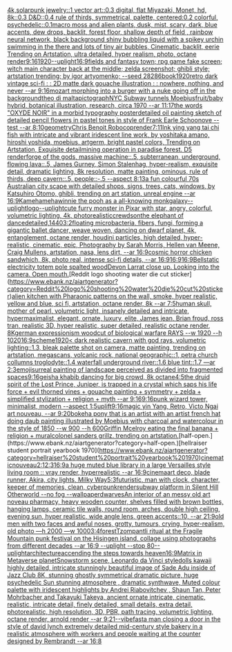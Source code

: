 [4k,](https://www.ebank.nz/aiartgenerator?category=4k%2C)[solarpunk jewelry::1 vector art::0.3 digital, flat Miyazaki, Monet, hd, 8k::0.3 D&D::0.4 rule of thirds, symmetrical, palette, centered:0.2 colorful, psychedelic::0.1](https://www.ebank.nz/aiartgenerator?category=solarpunk%20jewelry%3A%3A1%20vector%20art%3A%3A0.3%20digital%2C%20flat%20Miyazaki%2C%20Monet%2C%20hd%2C%208k%3A%3A0.3%20D%26D%3A%3A0.4%20rule%20of%20thirds%2C%20symmetrical%2C%20palette%2C%20centered%3A0.2%20colorful%2C%20psychedelic%3A%3A0.1)[macro moss and alien plants, dusk, mist, scary, dark, blue accents, dew drops, backlit, forest floor, shallow depth of field , rainbow neural network, black background shiny bubbling liquid with a spikey urchin swimming in the there and lots of tiny air bubbles, Cinematic, backlit, eerie Trending on Artstation, ultra detailed, hyper realism, photo, octane render](https://www.ebank.nz/aiartgenerator?category=macro%20moss%20and%20alien%20plants%2C%20dusk%2C%20mist%2C%20scary%2C%20dark%2C%20blue%20accents%2C%20dew%20drops%2C%20backlit%2C%20forest%20floor%2C%20shallow%20depth%20of%20field%20%2C%20rainbow%20neural%20network%2C%20black%20background%20shiny%20bubbling%20liquid%20with%20a%20spikey%20urchin%20swimming%20in%20the%20there%20and%20lots%20of%20tiny%20air%20bubbles%2C%20Cinematic%2C%20backlit%2C%20eerie%20Trending%20on%20Artstation%2C%20ultra%20detailed%2C%20hyper%20realism%2C%20photo%2C%20octane%20render)[9:16](https://www.ebank.nz/aiartgenerator?category=9%3A16)[1920](https://www.ebank.nz/aiartgenerator?category=1920)[--uplight](https://www.ebank.nz/aiartgenerator?category=--uplight)[](https://www.ebank.nz/aiartgenerator?category=)[16:9](https://www.ebank.nz/aiartgenerator?category=16%3A9)[fields and fantasy town; rpg game fake screen; witch main character back at the middle; zelda screenshot; ghibli style; artstation trending; by igor artyomenko; --seed 28286](https://www.ebank.nz/aiartgenerator?category=fields%20and%20fantasy%20town%3B%20rpg%20game%20fake%20screen%3B%20witch%20main%20character%20back%20at%20the%20middle%3B%20zelda%20screenshot%3B%20ghibli%20style%3B%20artstation%20trending%3B%20by%20igor%20artyomenko%3B%20--seed%2028286)[book](https://www.ebank.nz/aiartgenerator?category=book)[1920](https://www.ebank.nz/aiartgenerator?category=1920)[retro dark vintage sci-fi : : 2D matte dark gouache illustration : : nowhere, nothing, and never  --ar 9:16](https://www.ebank.nz/aiartgenerator?category=retro%20dark%20vintage%20sci-fi%20%3A%20%3A%202D%20matte%20dark%20gouache%20illustration%20%3A%20%3A%20nowhere%2C%20nothing%2C%20and%20never%20%20--ar%209%3A16)[mozart morphing into a burger with a nuke going off in the background](https://www.ebank.nz/aiartgenerator?category=mozart%20morphing%20into%20a%20burger%20with%20a%20nuke%20going%20off%20in%20the%20background)[theo di malta](https://www.ebank.nz/aiartgenerator?category=theo%20di%20malta)[pictograph](https://www.ebank.nz/aiartgenerator?category=pictograph)[NYC  Subway tunnels  Moebius](https://www.ebank.nz/aiartgenerator?category=NYC%20%20Subway%20tunnels%20%20Moebius)[fruit/baby hybrid, botanical illustration, research, circa 1970 --ar 11:17](https://www.ebank.nz/aiartgenerator?category=fruit/baby%20hybrid%2C%20botanical%20illustration%2C%20research%2C%20circa%201970%20--ar%2011%3A17)[the words "OXYDE NOIR" in a morbid typography poster](https://www.ebank.nz/aiartgenerator?category=the%20words%20%22OXYDE%20NOIR%22%20in%20a%20morbid%20typography%20poster)[detailed oil painting sketch of detailed pencil flowers in pastel tones in style of Frank Earle Schoonove  --test --ar 8:10](https://www.ebank.nz/aiartgenerator?category=detailed%20oil%20painting%20sketch%20of%20detailed%20pencil%20flowers%20in%20pastel%20tones%20in%20style%20of%20Frank%20Earle%20Schoonove%20%20--test%20--ar%208%3A10)[geometry](https://www.ebank.nz/aiartgenerator?category=geometry)[Chris Benoit Robocop](https://www.ebank.nz/aiartgenerator?category=Chris%20Benoit%20Robocop)[render](https://www.ebank.nz/aiartgenerator?category=render)[7:11](https://www.ebank.nz/aiartgenerator?category=7%3A11)[Ink ying yang tai chi fish with intricate and vibrant iridescent line work, by yoshitaka amano, hiroshi yoshida, moebius, artgerm, bright pastel colors, Trending on Artstation, Exquisite detail](https://www.ebank.nz/aiartgenerator?category=Ink%20ying%20yang%20tai%20chi%20fish%20with%20intricate%20and%20vibrant%20iridescent%20line%20work%2C%20by%20yoshitaka%20amano%2C%20hiroshi%20yoshida%2C%20moebius%2C%20artgerm%2C%20bright%20pastel%20colors%2C%20Trending%20on%20Artstation%2C%20Exquisite%20detail)[mining operation in paradise forest. D5 render](https://www.ebank.nz/aiartgenerator?category=mining%20operation%20in%20paradise%20forest.%20D5%20render)[forge of the gods, massive machine::.5, subterranean, underground, flowing lava::.5, James Gurney, Simon Stalenhag, hyper-realism, exquisite detail, dramatic lighting, 8k resolution, matte painting, ominous, rule of thirds, deep cavern::.5, people::-.5 --aspect 8:13](https://www.ebank.nz/aiartgenerator?category=forge%20of%20the%20gods%2C%20massive%20machine%3A%3A.5%2C%20subterranean%2C%20underground%2C%20flowing%20lava%3A%3A.5%2C%20James%20Gurney%2C%20Simon%20Stalenhag%2C%20hyper-realism%2C%20exquisite%20detail%2C%20dramatic%20lighting%2C%208k%20resolution%2C%20matte%20painting%2C%20ominous%2C%20rule%20of%20thirds%2C%20deep%20cavern%3A%3A.5%2C%20people%3A%3A-.5%20--aspect%208%3A13)[a fun colourful 70s Australian city scape with detailed shops, signs, trees, cats, windows, by Katsuhiro Otomo, ghibli, trending on art station, unreal engine --ar 16:9](https://www.ebank.nz/aiartgenerator?category=a%20fun%20colourful%2070s%20Australian%20city%20scape%20with%20detailed%20shops%2C%20signs%2C%20trees%2C%20cats%2C%20windows%2C%20by%20Katsuhiro%20Otomo%2C%20ghibli%2C%20trending%20on%20art%20station%2C%20unreal%20engine%20--ar%2016%3A9)[Kamehameha](https://www.ebank.nz/aiartgenerator?category=Kamehameha)[winnie the pooh as a all-knowing monk](https://www.ebank.nz/aiartgenerator?category=winnie%20the%20pooh%20as%20a%20all-knowing%20monk)[galaxy](https://www.ebank.nz/aiartgenerator?category=galaxy)[--uplight](https://www.ebank.nz/aiartgenerator?category=--uplight)[logo](https://www.ebank.nz/aiartgenerator?category=logo)[--uplight](https://www.ebank.nz/aiartgenerator?category=--uplight)[cute furry monster in Pixar with star, angry, colorful, volumetric lighting, 4k, photorealistic](https://www.ebank.nz/aiartgenerator?category=cute%20furry%20monster%20in%20Pixar%20with%20star%2C%20angry%2C%20colorful%2C%20volumetric%20lighting%2C%204k%2C%20photorealistic)[crewdson](https://www.ebank.nz/aiartgenerator?category=crewdson)[the elephant of dance](https://www.ebank.nz/aiartgenerator?category=the%20elephant%20of%20dance)[detailed,](https://www.ebank.nz/aiartgenerator?category=detailed%2C)[1440](https://www.ebank.nz/aiartgenerator?category=1440)[3:2](https://www.ebank.nz/aiartgenerator?category=3%3A2)[floating microbacteria, fibers, fungi, forming a gigantic ballet dancer, weave woven, dancing on dwarf planet, 4k, entanglement, octane render, houdini particles, high detailed, hyper-realistic, cinematic, epic, Photography by Sarah Morris, Hellen van Meene, Craig Mullens, artstation, nasa, lens dirt, --ar 16:9](https://www.ebank.nz/aiartgenerator?category=floating%20microbacteria%2C%20fibers%2C%20fungi%2C%20forming%20a%20gigantic%20ballet%20dancer%2C%20weave%20woven%2C%20dancing%20on%20dwarf%20planet%2C%204k%2C%20entanglement%2C%20octane%20render%2C%20houdini%20particles%2C%20high%20detailed%2C%20hyper-realistic%2C%20cinematic%2C%20epic%2C%20Photography%20by%20Sarah%20Morris%2C%20Hellen%20van%20Meene%2C%20Craig%20Mullens%2C%20artstation%2C%20nasa%2C%20lens%20dirt%2C%20--ar%2016%3A9)[cosmic horror chicken sandwhich, 8k, photo real, intense sci-fi details, --ar 16:9](https://www.ebank.nz/aiartgenerator?category=cosmic%20horror%20chicken%20sandwhich%2C%208k%2C%20photo%20real%2C%20intense%20sci-fi%20details%2C%20--ar%2016%3A9)[](https://www.ebank.nz/aiartgenerator?category=)[16:9](https://www.ebank.nz/aiartgenerator?category=16%3A9)[16:9](https://www.ebank.nz/aiartgenerator?category=16%3A9)[Bell](https://www.ebank.nz/aiartgenerator?category=Bell)[static electricity totem pole spalted wood](https://www.ebank.nz/aiartgenerator?category=static%20electricity%20totem%20pole%20spalted%20wood)[Devon Larrat close up. Looking into the camera. Open mouth.](https://www.ebank.nz/aiartgenerator?category=Devon%20Larrat%20close%20up.%20Looking%20into%20the%20camera.%20Open%20mouth.)[Reddit logo shooting water die cut sticker](https://www.ebank.nz/aiartgenerator?category=Reddit%20logo%20shooting%20water%20die%20cut%20sticker)[alien kitchen with Pharaonic patterns on the wall, smoke, hyper realistic, yellow and blue, sci fi, artstation, octane render, 8k --ar 7:5](https://www.ebank.nz/aiartgenerator?category=alien%20kitchen%20with%20Pharaonic%20patterns%20on%20the%20wall%2C%20smoke%2C%20hyper%20realistic%2C%20yellow%20and%20blue%2C%20sci%20fi%2C%20artstation%2C%20octane%20render%2C%208k%20--ar%207%3A5)[human skull, mother of pearl, volumetric light, insanely detailed and intricate, hypermaximalist, elegant, ornate, luxury, elite, James jean, Brian froud, ross tran, realistic 3D, hyper realistic, super detailed, realistic octane render, 8K](https://www.ebank.nz/aiartgenerator?category=human%20skull%2C%20mother%20of%20pearl%2C%20volumetric%20light%2C%20insanely%20detailed%20and%20intricate%2C%20hypermaximalist%2C%20elegant%2C%20ornate%2C%20luxury%2C%20elite%2C%20James%20jean%2C%20Brian%20froud%2C%20ross%20tran%2C%20realistic%203D%2C%20hyper%20realistic%2C%20super%20detailed%2C%20realistic%20octane%20render%2C%208K)[german expressionism woodcut of biological warfare RAYS  --w 1920 --h 1020](https://www.ebank.nz/aiartgenerator?category=german%20expressionism%20woodcut%20of%20biological%20warfare%20RAYS%20%20--w%201920%20--h%201020)[16:9](https://www.ebank.nz/aiartgenerator?category=16%3A9)[scheme](https://www.ebank.nz/aiartgenerator?category=scheme)[1920](https://www.ebank.nz/aiartgenerator?category=1920)[< dark realistic cavern with god rays, volumetric lighting::1.3, bleak palette shot on camera, matte painting, trending on artstation, megascans, volcanic rock, national geographic::1, petra church collumns troglodyte::1.4 waterfall underground river::1.6 blue tint::1.7 —ar 2:3](https://www.ebank.nz/aiartgenerator?category=%3C%20dark%20realistic%20cavern%20with%20god%20rays%2C%20volumetric%20lighting%3A%3A1.3%2C%20bleak%20palette%20shot%20on%20camera%2C%20matte%20painting%2C%20trending%20on%20artstation%2C%20megascans%2C%20volcanic%20rock%2C%20national%20geographic%3A%3A1%2C%20petra%20church%20collumns%20troglodyte%3A%3A1.4%20waterfall%20underground%20river%3A%3A1.6%20blue%20tint%3A%3A1.7%20%E2%80%94ar%202%3A3)[emoji](https://www.ebank.nz/aiartgenerator?category=emoji)[surreal painting of landscape perceived as divided into fragmented spaces](https://www.ebank.nz/aiartgenerator?category=surreal%20painting%20of%20landscape%20perceived%20as%20divided%20into%20fragmented%20spaces)[9:16](https://www.ebank.nz/aiartgenerator?category=9%3A16)[geisha khabib dancing for big crowd, 8k octane](https://www.ebank.nz/aiartgenerator?category=geisha%20khabib%20dancing%20for%20big%20crowd%2C%208k%20octane)[4:5](https://www.ebank.nz/aiartgenerator?category=4%3A5)[the druid spirit of the Lost Prince, Juniper, is trapped in a crystal which saps his life force + evil thorned vines + gouache painting + symmetry + zelda + simplified stylization + religion + myth --ar 9:16](https://www.ebank.nz/aiartgenerator?category=the%20druid%20spirit%20of%20the%20Lost%20Prince%2C%20Juniper%2C%20is%20trapped%20in%20a%20crystal%20which%20saps%20his%20life%20force%20%2B%20evil%20thorned%20vines%20%2B%20gouache%20painting%20%2B%20symmetry%20%2B%20zelda%20%2B%20simplified%20stylization%20%2B%20religion%20%2B%20myth%20--ar%209%3A16)[9:16](https://www.ebank.nz/aiartgenerator?category=9%3A16)[punk wizard tower, minimalist, modern --aspect 1:5](https://www.ebank.nz/aiartgenerator?category=punk%20wizard%20tower%2C%20minimalist%2C%20modern%20--aspect%201%3A5)[uplift](https://www.ebank.nz/aiartgenerator?category=uplift)[](https://www.ebank.nz/aiartgenerator?category=)[9:16](https://www.ebank.nz/aiartgenerator?category=9%3A16)[magic yin Yang, Retro, Victo Ngai art nouveau,  --ar 9:20](https://www.ebank.nz/aiartgenerator?category=magic%20yin%20Yang%2C%20Retro%2C%20Victo%20Ngai%20art%20nouveau%2C%20%20--ar%209%3A20)[bokeh](https://www.ebank.nz/aiartgenerator?category=bokeh)[a pony that is an artist with an artist french hat doing daub painting illustrated by Moebius with charcoal and watercolour in the style of 1850 --w 900 --h 600](https://www.ebank.nz/aiartgenerator?category=a%20pony%20that%20is%20an%20artist%20with%20an%20artist%20french%20hat%20doing%20daub%20painting%20illustrated%20by%20Moebius%20with%20charcoal%20and%20watercolour%20in%20the%20style%20of%201850%20--w%20900%20--h%20600)[Griffin Mcelroy eating the final banana + religion + mural](https://www.ebank.nz/aiartgenerator?category=Griffin%20Mcelroy%20eating%20the%20final%20banana%20%2B%20religion%20%2B%20mural)[colonel sanders grillz. trending on artstation.](https://www.ebank.nz/aiartgenerator?category=colonel%20sanders%20grillz.%20trending%20on%20artstation.)[half-open.](https://www.ebank.nz/aiartgenerator?category=half-open.)[hellraiser student portrait yearbook 1970](https://www.ebank.nz/aiartgenerator?category=hellraiser%20student%20portrait%20yearbook%201970)[cinematic](https://www.ebank.nz/aiartgenerator?category=cinematic)[nouveau](https://www.ebank.nz/aiartgenerator?category=nouveau)[2:1](https://www.ebank.nz/aiartgenerator?category=2%3A1)[2:3](https://www.ebank.nz/aiartgenerator?category=2%3A3)[16:9](https://www.ebank.nz/aiartgenerator?category=16%3A9)[a huge muted blue library in a large Versailles style living room :: vray render, hyperrealistic --ar 16:9](https://www.ebank.nz/aiartgenerator?category=a%20huge%20muted%20blue%20library%20in%20a%20large%20Versailles%20style%20living%20room%20%3A%3A%20vray%20render%2C%20hyperrealistic%20--ar%2016%3A9)[cinema](https://www.ebank.nz/aiartgenerator?category=cinema)[art deco, blade runner, Akira, city lights, Milky Way](https://www.ebank.nz/aiartgenerator?category=art%20deco%2C%20blade%20runner%2C%20Akira%2C%20city%20lights%2C%20Milky%20Way)[5:3](https://www.ebank.nz/aiartgenerator?category=5%3A3)[futuristic, man with clock, character, keeper of memories, clean, cyberpunk](https://www.ebank.nz/aiartgenerator?category=futuristic%2C%20man%20with%20clock%2C%20character%2C%20keeper%20of%20memories%2C%20clean%2C%20cyberpunk)[render](https://www.ebank.nz/aiartgenerator?category=render)[subway platform in Silent Hill Otherworld --no fog --wallpaper](https://www.ebank.nz/aiartgenerator?category=subway%20platform%20in%20Silent%20Hill%20Otherworld%20--no%20fog%20--wallpaper)[dwarves](https://www.ebank.nz/aiartgenerator?category=dwarves)[An interior of an messy old art noveau pharmacy, heavy wooden counter, shelves filled with brown bottles, hanging lamps, ceramic tile walls, round room, arches, double high ceiling, evening sun, hyper realistic, wide angle lens, green accents::10, --ar 21:9](https://www.ebank.nz/aiartgenerator?category=An%20interior%20of%20an%20messy%20old%20art%20noveau%20pharmacy%2C%20heavy%20wooden%20counter%2C%20shelves%20filled%20with%20brown%20bottles%2C%20hanging%20lamps%2C%20ceramic%20tile%20walls%2C%20round%20room%2C%20arches%2C%20double%20high%20ceiling%2C%20evening%20sun%2C%20hyper%20realistic%2C%20wide%20angle%20lens%2C%20green%20accents%3A%3A10%2C%20--ar%2021%3A9)[old men with two faces and awful noses, grotty, tumours, crying, hyper-realism, old photo —h 2000 —w 1000](https://www.ebank.nz/aiartgenerator?category=old%20men%20with%20two%20faces%20and%20awful%20noses%2C%20grotty%2C%20tumours%2C%20crying%2C%20hyper-realism%2C%20old%20photo%20%E2%80%94h%202000%20%E2%80%94w%201000)[3:4](https://www.ebank.nz/aiartgenerator?category=3%3A4)[forest](https://www.ebank.nz/aiartgenerator?category=forest)[Tzompantli ritual at the Fragile Mountain punk festival on the Hisingen island, collage using photographs from different decades --ar 16:9 --uplight --stop 80](https://www.ebank.nz/aiartgenerator?category=Tzompantli%20ritual%20at%20the%20Fragile%20Mountain%20punk%20festival%20on%20the%20Hisingen%20island%2C%20collage%20using%20photographs%20from%20different%20decades%20--ar%2016%3A9%20--uplight%20--stop%2080)[--uplight](https://www.ebank.nz/aiartgenerator?category=--uplight)[architecture](https://www.ebank.nz/aiartgenerator?category=architecture)[accending the steps towards heaven](https://www.ebank.nz/aiartgenerator?category=accending%20the%20steps%20towards%20heaven)[16:9](https://www.ebank.nz/aiartgenerator?category=16%3A9)[Matrix in Metaverse planet](https://www.ebank.nz/aiartgenerator?category=Matrix%20in%20Metaverse%20planet)[Snowstorm scene, Leonardo da Vinci style](https://www.ebank.nz/aiartgenerator?category=Snowstorm%20scene%2C%20Leonardo%20da%20Vinci%20style)[dolls kawaii highly detailed, intricate stunningly beautiful image of Sade Adu inside of Jazz Club 8K, stunning ghostly symmetrical dramatic picture, huge psychedelic Sun stunning atmosphere , dramatic synthwave, Muted colour palette with iridescent highlights by Andrei Riabovitchev , Shaun Tan, Peter Mohrbacher and Takayuki Takeya, ancient ornate intricate, cinematic, realistic, intricate detail, finely detailed, small details, extra detail, photorealistic, high resolution, 3D, PBR, path tracing, volumetric lighting, octane render, arnold render --ar 9:21](https://www.ebank.nz/aiartgenerator?category=dolls%20kawaii%20highly%20detailed%2C%20intricate%20stunningly%20beautiful%20image%20of%20Sade%20Adu%20inside%20of%20Jazz%20Club%208K%2C%20stunning%20ghostly%20symmetrical%20dramatic%20picture%2C%20huge%20psychedelic%20Sun%20stunning%20atmosphere%20%2C%20dramatic%20synthwave%2C%20Muted%20colour%20palette%20with%20iridescent%20highlights%20by%20Andrei%20Riabovitchev%20%2C%20Shaun%20Tan%2C%20Peter%20Mohrbacher%20and%20Takayuki%20Takeya%2C%20ancient%20ornate%20intricate%2C%20cinematic%2C%20realistic%2C%20intricate%20detail%2C%20finely%20detailed%2C%20small%20details%2C%20extra%20detail%2C%20photorealistic%2C%20high%20resolution%2C%203D%2C%20PBR%2C%20path%20tracing%2C%20volumetric%20lighting%2C%20octane%20render%2C%20arnold%20render%20--ar%209%3A21)[--vibefast](https://www.ebank.nz/aiartgenerator?category=--vibefast)[a man closing a door in the style of david lynch extremely detailed mid-century style bakery in a realistic atmosphere with workers and people waiting at the counter designed by Rembrandt --ar 16:8](https://www.ebank.nz/aiartgenerator?category=a%20man%20closing%20a%20door%20in%20the%20style%20of%20david%20lynch%20extremely%20detailed%20mid-century%20style%20bakery%20in%20a%20realistic%20atmosphere%20with%20workers%20and%20people%20waiting%20at%20the%20counter%20designed%20by%20Rembrandt%20--ar%2016%3A8)